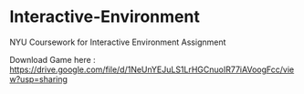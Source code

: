 # Interactive-Environment
 NYU Coursework for Interactive Environment Assignment

Download Game here :
https://drive.google.com/file/d/1NeUnYEJuLS1LrHGCnuoIR77iAVoogFcc/view?usp=sharing
